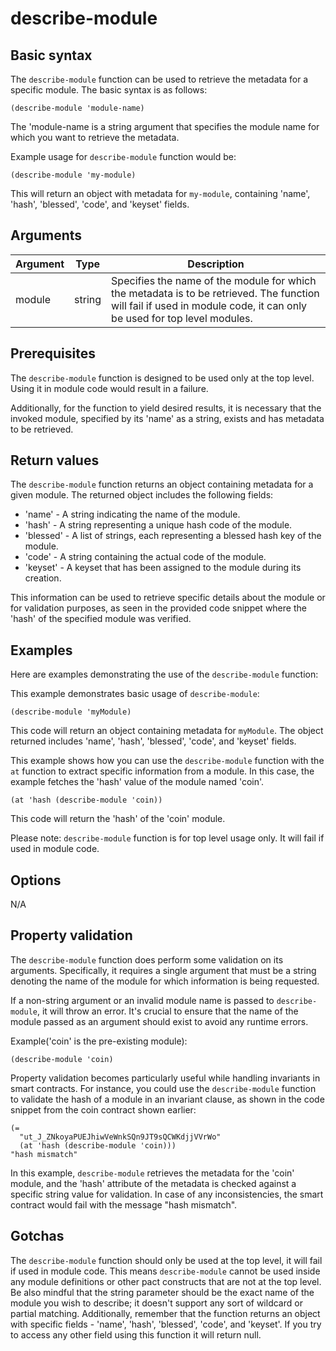 # describe-module

## Basic syntax

The `describe-module` function can be used to retrieve the metadata for a specific module. The basic syntax is as follows:

```pact
(describe-module 'module-name)
```

The 'module-name is a string argument that specifies the module name for which you want to retrieve the metadata.

Example usage for `describe-module` function would be:

```pact
(describe-module 'my-module)
```

This will return an object with metadata for `my-module`, containing 'name', 'hash', 'blessed', 'code', and 'keyset' fields.

## Arguments

| Argument | Type | Description |
| --- | --- | --- |
| module | string | Specifies the name of the module for which the metadata is to be retrieved. The function will fail if used in module code, it can only be used for top level modules. |

## Prerequisites

The `describe-module` function is designed to be used only at the top level. Using it in module code would result in a failure. 

Additionally, for the function to yield desired results, it is necessary that the invoked module, specified by its 'name' as a string, exists and has metadata to be retrieved.

## Return values

The `describe-module` function returns an object containing metadata for a given module. The returned object includes the following fields: 

- 'name' - A string indicating the name of the module.
- 'hash' - A string representing a unique hash code of the module.
- 'blessed' - A list of strings, each representing a blessed hash key of the module.
- 'code' - A string containing the actual code of the module.
- 'keyset' - A keyset that has been assigned to the module during its creation.

This information can be used to retrieve specific details about the module or for validation purposes, as seen in the provided code snippet where the 'hash' of the specified module was verified.

## Examples

Here are examples demonstrating the use of the `describe-module` function:

This example demonstrates basic usage of `describe-module`:

```pact
(describe-module 'myModule)
```

This code will return an object containing metadata for `myModule`. The object returned includes 'name', 'hash', 'blessed', 'code', and 'keyset' fields.

This example shows how you can use the `describe-module` function with the `at` function to extract specific information from a module. In this case, the example fetches the 'hash' value of the module named 'coin'.

```pact
(at 'hash (describe-module 'coin))
```

This code will return the 'hash' of the 'coin' module.

Please note: `describe-module` function is for top level usage only. It will fail if used in module code.

## Options

N/A

## Property validation

The `describe-module` function does perform some validation on its arguments. Specifically, it requires a single argument that must be a string denoting the name of the module for which information is being requested.

If a non-string argument or an invalid module name is passed to `describe-module`, it will throw an error. It's crucial to ensure that the name of the module passed as an argument should exist to avoid any runtime errors.

Example('coin' is the pre-existing module):

```pact
(describe-module 'coin)
```

Property validation becomes particularly useful while handling invariants in smart contracts. For instance, you could use the `describe-module` function to validate the hash of a module in an invariant clause, as shown in the code snippet from the coin contract shown earlier:

```pact
(=
  "ut_J_ZNkoyaPUEJhiwVeWnkSQn9JT9sQCWKdjjVVrWo"
  (at 'hash (describe-module 'coin)))
"hash mismatch"
```

In this example, `describe-module` retrieves the metadata for the 'coin' module, and the 'hash' attribute of the metadata is checked against a specific string value for validation. In case of any inconsistencies, the smart contract would fail with the message "hash mismatch".

## Gotchas

The `describe-module` function should only be used at the top level, it will fail if used in module code. This means `describe-module` cannot be used inside any module definitions or other pact constructs that are not at the top level. Be also mindful that the string parameter should be the exact name of the module you wish to describe; it doesn't support any sort of wildcard or partial matching. Additionally, remember that the function returns an object with specific fields - 'name', 'hash', 'blessed', 'code', and 'keyset'. If you try to access any other field using this function it will return null.

